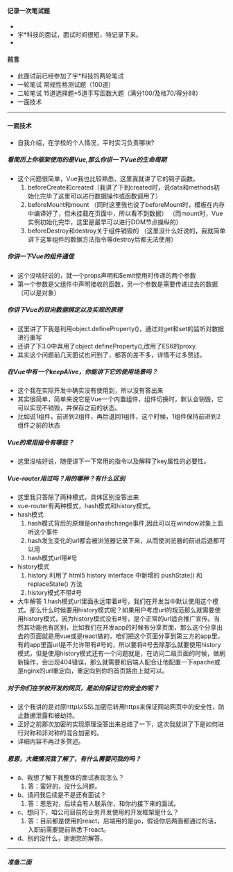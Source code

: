 #### 记录一次笔试题
* 
* 宇*科技的面试，面试时间很短，特记录下来。
* 
#### 前言
- 此面试前已经参加了宇*科技的两轮笔试
- 一轮笔试 常规性格测试题（100道）
- 二轮笔试 15道选择题+5道手写函数大题（满分100/及格70/得分88）
- 一面技术
---
####  一面技术
- 自我介绍，在学校的个人情况，平时实习负责哪块?
##### 看简历上你框架使用的是Vue,那么你讲一下Vue的生命周期
- 这个问题很简单，Vue我也比较熟悉，这里我就讲了它的钩子函数。
   1. beforeCreate和created（我讲了下到created时，说data和methods初始化完毕了这里可以进行数据操作或函数调用了）
   2. beforeMount和mount
   （同时这里我也说了beforeMount时，模板在内存中编译好了，但未挂载在页面中，所以看不到数据）
   （而mount时，Vue实例初始化完毕，这里是最早可以进行DOM节点操纵的）
   3. beforeDestroy和destroy关于组件销毁的
   （这里没什么好说的，我就简单讲下这里组件的数据方法指令等destroy后都无法使用）
##### 你讲一下Vue的组件通信
- 这个没啥好说的，就一个props声明和$emit使用时传递的两个参数
- 第一个参数是父组件中声明接收的函数，另一个参数是需要传递过去的数据（可以是对象）
##### 你讲下Vue的双向数据绑定以及实现的原理
- 这里讲了下我是利用object.defineProperty()，通过对get和set的监听对数据进行重写 
- 还讲了下3.0中弃用了object.defineProperty(),改用了ES6的proxy.
- 其实这个问题前几天面试也问到了，都答的差不多，详情不过多赘述。
##### 在Vue中有一个keepAlive，你能讲下它的使用场景吗？
- 这个我在实际开发中确实没有使用到，所以没有答出来
- 其实很简单，简单来说它是Vue一个内置组件，组件切换时，默认会销毁，它可以实现不销毁，并保存之前的状态。
- 比如说1组件，前进到2组件，再后退回1组件，这个时候，1组件保持前进到2组件之前的状态
##### Vue的常用指令有哪些？
-  这里没啥好说，随便讲下一下常用的指令以及解释了key属性的必要性。
##### Vue-router用过吗？用的哪种？有什么区别
- 这里我只答除了两种模式，具体区别没答出来
- vue-router有两种模式，hash模式和history模式。
- hash模式
   1. hash模式背后的原理是onhashchange事件,因此可以在window对象上监听这个事件
   2. hash发生变化的url都会被浏览器记录下来，从而使浏览器的前进后退都可以用
   3. hash模式url带#号
- history模式
   1. history 利用了 html5 history interface 中新增的 pushState() 和 replaceState() 方法
   2. history模式不带#号
- 大牛解答
   1.hash模式url里面永远带着#号，我们在开发当中默认使用这个模式。那么什么时候要用history模式呢？如果用户考虑url的规范那么就需要使用history模式，因为history模式没有#号，是个正常的url适合推广宣传。当然其功能也有区别，比如我们在开发app的时候有分享页面，那么这个分享出去的页面就是用vue或是react做的，咱们把这个页面分享到第三方的app里，有的app里面url是不允许带有#号的，所以要将#号去除那么就要使用history模式，但是使用history模式还有一个问题就是，在访问二级页面的时候，做刷新操作，会出现404错误，那么就需要和后端人配合让他配置一下apache或是nginx的url重定向，重定向到你的首页路由上就可以。
##### 对于你们在学校开发的网页，是如何保证它的安全的呢？
 - 这个我讲的是对原http以SSL加密后转用https来保证网站网页中的安全性，防止数据泄露和被劫持。
 - 正好之前那次加密的实现原理没答出来总结了一下，这次我就讲了下是如何进行对称和非对称的混合加密的。
 - 详细内容不再过多赘述。
##### 恩恩，大概情况我了解了，有什么需要问我的吗？
- a、我想了解下我整体的面试表现怎么？
   1. 答：蛮好的，没什么问题。
- b、请问我后续是不是还有面试？
   1. 答：恩恩对，后续会有人联系你，和你约接下来的面试。
- c、想问下，咱公司目前的业务开发使用的开发框架是什么？
   1. 答：目前都是使用的react，后端用的是go，假设你后两面都通过的话，入职前需要提前熟悉下react。
- d、别的没什么，谢谢您的解答。
---
##### 准备二面